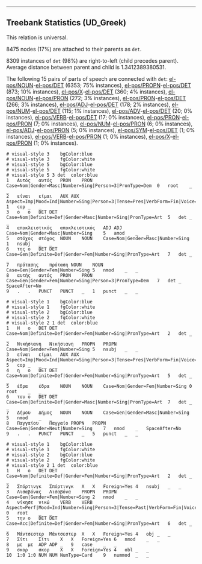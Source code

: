 

--------------------------------------------------------------------------------

## Treebank Statistics (UD_Greek)

This relation is universal.

8475 nodes (17%) are attached to their parents as `det`.

8309 instances of `det` (98%) are right-to-left (child precedes parent).
Average distance between parent and child is 1.3412389380531.

The following 15 pairs of parts of speech are connected with `det`: [el-pos/NOUN]()-[el-pos/DET]() (6353; 75% instances), [el-pos/PROPN]()-[el-pos/DET]() (873; 10% instances), [el-pos/X]()-[el-pos/DET]() (360; 4% instances), [el-pos/NOUN]()-[el-pos/PRON]() (272; 3% instances), [el-pos/PRON]()-[el-pos/DET]() (266; 3% instances), [el-pos/ADJ]()-[el-pos/DET]() (178; 2% instances), [el-pos/NUM]()-[el-pos/DET]() (115; 1% instances), [el-pos/ADV]()-[el-pos/DET]() (20; 0% instances), [el-pos/VERB]()-[el-pos/DET]() (17; 0% instances), [el-pos/PRON]()-[el-pos/PRON]() (7; 0% instances), [el-pos/NUM]()-[el-pos/PRON]() (6; 0% instances), [el-pos/ADJ]()-[el-pos/PRON]() (5; 0% instances), [el-pos/SYM]()-[el-pos/DET]() (1; 0% instances), [el-pos/VERB]()-[el-pos/PRON]() (1; 0% instances), [el-pos/X]()-[el-pos/PRON]() (1; 0% instances).


~~~ conllu
# visual-style 3	bgColor:blue
# visual-style 3	fgColor:white
# visual-style 5	bgColor:blue
# visual-style 5	fgColor:white
# visual-style 5 3 det	color:blue
1	Αυτός	αυτός	PRON	PRON	Case=Nom|Gender=Masc|Number=Sing|Person=3|PronType=Dem	0	root	_	_
2	είναι	είμαι	AUX	AUX	Aspect=Imp|Mood=Ind|Number=Sing|Person=3|Tense=Pres|VerbForm=Fin|Voice=Pass	1	cop	_	_
3	ο	ο	DET	DET	Case=Nom|Definite=Def|Gender=Masc|Number=Sing|PronType=Art	5	det	_	_
4	αποκλειστικός	αποκλειστικός	ADJ	ADJ	Case=Nom|Gender=Masc|Number=Sing	5	amod	_	_
5	στόχος	στόχος	NOUN	NOUN	Case=Nom|Gender=Masc|Number=Sing	1	nsubj	_	_
6	της	ο	DET	DET	Case=Gen|Definite=Def|Gender=Fem|Number=Sing|PronType=Art	7	det	_	_
7	πρότασης	πρόταση	NOUN	NOUN	Case=Gen|Gender=Fem|Number=Sing	5	nmod	_	_
8	αυτής	αυτός	PRON	PRON	Case=Gen|Gender=Fem|Number=Sing|Person=3|PronType=Dem	7	det	_	SpaceAfter=No
9	.	.	PUNCT	PUNCT	_	1	punct	_	_

~~~


~~~ conllu
# visual-style 1	bgColor:blue
# visual-style 1	fgColor:white
# visual-style 2	bgColor:blue
# visual-style 2	fgColor:white
# visual-style 2 1 det	color:blue
1	Η	ο	DET	DET	Case=Nom|Definite=Def|Gender=Fem|Number=Sing|PronType=Art	2	det	_	_
2	Νικήσιανη	Νικήσιανη	PROPN	PROPN	Case=Nom|Gender=Fem|Number=Sing	5	nsubj	_	_
3	είναι	είμαι	AUX	AUX	Aspect=Imp|Mood=Ind|Number=Sing|Person=3|Tense=Pres|VerbForm=Fin|Voice=Pass	5	cop	_	_
4	η	ο	DET	DET	Case=Nom|Definite=Def|Gender=Fem|Number=Sing|PronType=Art	5	det	_	_
5	έδρα	έδρα	NOUN	NOUN	Case=Nom|Gender=Fem|Number=Sing	0	root	_	_
6	του	ο	DET	DET	Case=Gen|Definite=Def|Gender=Masc|Number=Sing|PronType=Art	7	det	_	_
7	Δήμου	Δήμος	NOUN	NOUN	Case=Gen|Gender=Masc|Number=Sing	5	nmod	_	_
8	Παγγαίου	Παγγαίο	PROPN	PROPN	Case=Gen|Gender=Neut|Number=Sing	7	nmod	_	SpaceAfter=No
9	.	.	PUNCT	PUNCT	_	5	punct	_	_

~~~


~~~ conllu
# visual-style 1	bgColor:blue
# visual-style 1	fgColor:white
# visual-style 2	bgColor:blue
# visual-style 2	fgColor:white
# visual-style 2 1 det	color:blue
1	Η	ο	DET	DET	Case=Nom|Definite=Def|Gender=Fem|Number=Sing|PronType=Art	2	det	_	_
2	Σπόρτινγκ	Σπόρτινγκ	X	X	Foreign=Yes	4	nsubj	_	_
3	Λισαβόνας	Λισαβόνα	PROPN	PROPN	Case=Gen|Gender=Fem|Number=Sing	2	nmod	_	_
4	νίκησε	νικώ	VERB	VERB	Aspect=Perf|Mood=Ind|Number=Sing|Person=3|Tense=Past|VerbForm=Fin|Voice=Act	0	root	_	_
5	την	ο	DET	DET	Case=Acc|Definite=Def|Gender=Fem|Number=Sing|PronType=Art	6	det	_	_
6	Μάντσεστερ	Μάντσεστερ	X	X	Foreign=Yes	4	obj	_	_
7	Σίτι	Σίτι	X	X	Foreign=Yes	6	nmod	_	_
8	με	με	ADP	ADP	_	9	case	_	_
9	σκορ	σκορ	X	X	Foreign=Yes	4	obl	_	_
10	1:0	1:0	NUM	NUM	NumType=Card	9	nummod	_	_

~~~


